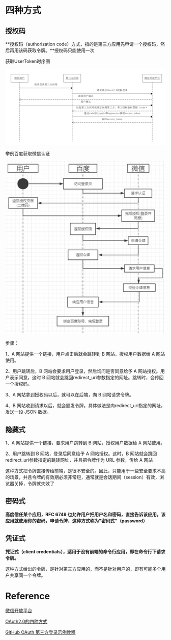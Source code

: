 # 四种方式

## 授权码

**授权码（authorization code）方式，指的是第三方应用先申请一个授权码，然后再用该码获取令牌。**授权码只能使用一次

获取UserToken时序图

![oauth2_1.png](./imgs/oauth2_1.png)

举例百度获取微信认证

![oauth2_2.png](./imgs/oauth2_2.png)

步骤：

1、A 网站提供一个链接，用户点击后就会跳转到 B 网站，授权用户数据给 A 网站使用。

2、用户跳转后，B 网站会要求用户登录，然后询问是否同意给予 A 网站授权。用户表示同意，这时 B 网站就会跳回redirect_uri参数指定的网址。跳转时，会传回一个授权码。

3、A 网站拿到授权码以后，就可以在后端，向 B 网站请求令牌。

4、B 网站收到请求以后，就会颁发令牌。具体做法是向redirect_uri指定的网址，发送一段 JSON 数据。 

## 隐藏式

1、A 网站提供一个链接，要求用户跳转到 B 网站，授权用户数据给 A 网站使用。

2、用户跳转到 B 网站，登录后同意给予 A 网站授权。这时，B 网站就会跳回redirect_uri参数指定的跳转网址，并且把令牌作为 URL 参数，传给 A 网站 

这种方式把令牌直接传给前端，是很不安全的。因此，只能用于一些安全要求不高的场景，并且令牌的有效期必须非常短，通常就是会话期间（session）有效，浏览器关掉，令牌就失效了


## 密码式

**高度信任某个应用，RFC 6749 也允许用户把用户名和密码，直接告诉该应用。该应用就使用你的密码，申请令牌，这种方式称为"密码式"（password）**

## 凭证式

**凭证式（client credentials），适用于没有前端的命令行应用，即在命令行下请求令牌。**

这种方式给出的令牌，是针对第三方应用的，而不是针对用户的，即有可能多个用户共享同一个令牌。


# Reference

[微信开放平台](https://developers.weixin.qq.com/doc/oplatform/Website_App/WeChat_Login/Wechat_Login.html)

[OAuth2.0的四种方式](https://www.ruanyifeng.com/blog/2019/04/oauth-grant-types.html)

[GitHub OAuth 第三方登录示例教程](https://www.ruanyifeng.com/blog/2019/04/github-oauth.html)

